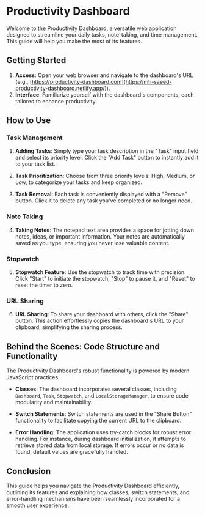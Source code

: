 # Productivity Dashboard

Welcome to the Productivity Dashboard, a versatile web application designed to streamline your daily tasks, note-taking, and time management. This guide will help you make the most of its features.

## Getting Started

1. **Access**: Open your web browser and navigate to the dashboard's URL (e.g., [https://productivity-dashboard.com](https://mh-saeed-productivity-dashboard.netlify.app/)).
2. **Interface**: Familiarize yourself with the dashboard's components, each tailored to enhance productivity.

## How to Use

### Task Management

1. **Adding Tasks**: Simply type your task description in the "Task" input field and select its priority level. Click the "Add Task" button to instantly add it to your task list.

2. **Task Prioritization**: Choose from three priority levels: High, Medium, or Low, to categorize your tasks and keep organized.

3. **Task Removal**: Each task is conveniently displayed with a "Remove" button. Click it to delete any task you've completed or no longer need.

### Note Taking

4. **Taking Notes**: The notepad text area provides a space for jotting down notes, ideas, or important information. Your notes are automatically saved as you type, ensuring you never lose valuable content.

### Stopwatch

5. **Stopwatch Feature**: Use the stopwatch to track time with precision. Click "Start" to initiate the stopwatch, "Stop" to pause it, and "Reset" to reset the timer to zero.

### URL Sharing

6. **URL Sharing**: To share your dashboard with others, click the "Share" button. This action effortlessly copies the dashboard's URL to your clipboard, simplifying the sharing process.

## Behind the Scenes: Code Structure and Functionality

The Productivity Dashboard's robust functionality is powered by modern JavaScript practices:

- **Classes**: The dashboard incorporates several classes, including `Dashboard`, `Task`, `Stopwatch`, and `LocalStorageManager`, to ensure code modularity and maintainability.

- **Switch Statements**: Switch statements are used in the "Share Button" functionality to facilitate copying the current URL to the clipboard.

- **Error Handling**: The application uses try-catch blocks for robust error handling. For instance, during dashboard initialization, it attempts to retrieve stored data from local storage. If errors occur or no data is found, default values are gracefully handled.

## Conclusion

This guide helps you navigate the Productivity Dashboard efficiently, outlining its features and explaining how classes, switch statements, and error-handling mechanisms have been seamlessly incorporated for a smooth user experience.
